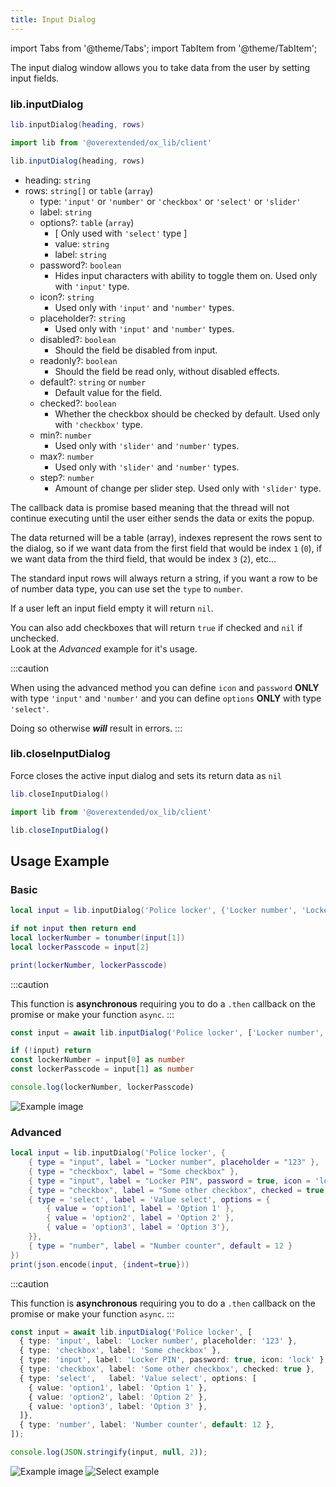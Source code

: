 ```yaml
---
title: Input Dialog
---
```


import Tabs from '@theme/Tabs';
import TabItem from '@theme/TabItem';

The input dialog window allows you to take data from the user
by setting input fields.

### lib.inputDialog

<Tabs>
<TabItem value='Lua'>

```lua
lib.inputDialog(heading, rows)
```
</TabItem>
<TabItem value='JS/TS'>

```ts
import lib from '@overextended/ox_lib/client'

lib.inputDialog(heading, rows)
```
</TabItem>
</Tabs>

* heading: `string`
* rows: `string[]` or `table` (`array`)
  * type: `'input'` or `'number'` or `'checkbox'` or `'select'` or `'slider'`
  * label: `string`
  * options?: `table` (`array`)
    * [ Only used with `'select'` type ]
    * value: `string`
    * label: `string`
  * password?: `boolean`
    * Hides input characters with ability to toggle them on. Used only with `'input'` type.
  * icon?: `string`
    * Used only with `'input'` and `'number'` types.
  * placeholder?: `string`
    * Used only with `'input'` and `'number'` types.
  * disabled?: `boolean`
    * Should the field be disabled from input.
  * readonly?: `boolean`
    * Should the field be read only, without disabled effects.
  * default?: `string` or `number`
    * Default value for the field.
  * checked?: `boolean`
    * Whether the checkbox should be checked by default. Used only with `'checkbox'` type.
  * min?: `number`
    * Used only with `'slider'` and `'number'` types.
  * max?: `number`
    * Used only with `'slider'` and `'number'` types.
  * step?: `number`
    * Amount of change per slider step. Used only with `'slider'` type.

The callback data is promise based meaning that the thread will
not continue executing until the user either sends the data
or exits the popup.

The data returned will be a table (array), indexes represent the rows
sent to the dialog, so if we want data from the first field that
would be index `1` (`0`), if we want data from the third field, that would
be index `3` (`2`), etc...

The standard input rows will always return a string, if you want a row to be of
number data type, you can use set the `type` to `number`.

If a user left an input field empty it will return `nil`.

You can also add checkboxes that will return `true` if checked and `nil` if unchecked.  
Look at the *Advanced* example for it's usage.

:::caution

When using the advanced method you can define `icon` and `password` **ONLY** with type `'input'` and `'number'` and
you can define `options` **ONLY** with type `'select'`.


Doing so otherwise ***will*** result in errors.
:::

### lib.closeInputDialog

Force closes the active input dialog and sets its return data as `nil`

<Tabs>
<TabItem value='Lua'>

```lua
lib.closeInputDialog()
```
</TabItem>
<TabItem value='JS/TS'>

```ts
import lib from '@overextended/ox_lib/client'

lib.closeInputDialog()
```
</TabItem>
</Tabs>

## Usage Example

### Basic

<Tabs>
<TabItem value='Lua'>

```lua
local input = lib.inputDialog('Police locker', {'Locker number', 'Locker passcode'})

if not input then return end
local lockerNumber = tonumber(input[1])
local lockerPasscode = input[2]

print(lockerNumber, lockerPasscode)
```
</TabItem>
<TabItem value='JS/TS'>

:::caution

This function is **asynchronous** requiring you to do a `.then` callback on the promise or make your function `async`.
:::


```ts
const input = await lib.inputDialog('Police locker', ['Locker number', 'Locker passcode'])

if (!input) return
const lockerNumber = input[0] as number
const lockerPasscode = input[1] as number

console.log(lockerNumber, lockerPasscode)
```
</TabItem>
</Tabs>

![Example image](https://i.imgur.com/RvFFZqv.png)

### Advanced

<Tabs>
<TabItem value="Lua">

```lua
local input = lib.inputDialog('Police locker', {
	{ type = "input", label = "Locker number", placeholder = "123" },
	{ type = "checkbox", label = "Some checkbox" },
	{ type = "input", label = "Locker PIN", password = true, icon = 'lock' },
	{ type = "checkbox", label = "Some other checkbox", checked = true },
	{ type = 'select', label = 'Value select', options = {
		{ value = 'option1', label = 'Option 1' },
		{ value = 'option2', label = 'Option 2' },
		{ value = 'option3', label = 'Option 3'},
	}},
	{ type = "number", label = "Number counter", default = 12 }
})
print(json.encode(input, {indent=true}))
```
</TabItem>
<TabItem value="JS/TS">

:::caution

This function is **asynchronous** requiring you to do a `.then` callback on the promise or make your function `async`.
:::

```ts
const input = await lib.inputDialog('Police locker', [
  { type: 'input', label: 'Locker number', placeholder: '123' },
  { type: 'checkbox', label: 'Some checkbox' },
  { type: 'input', label: 'Locker PIN', password: true, icon: 'lock' },
  { type: 'checkbox', label: 'Some other checkbox', checked: true },
  { type: 'select',   label: 'Value select', options: [
    { value: 'option1', label: 'Option 1' },
    { value: 'option2', label: 'Option 2' },
    { value: 'option3', label: 'Option 3' },
  ]},
  { type: 'number', label: 'Number counter', default: 12 },
]);

console.log(JSON.stringify(input, null, 2));
  ```
</TabItem>
</Tabs>

![Example image](https://i.imgur.com/9dBA2d2.png) ![Select example](https://i.imgur.com/ILdFeot.png)

